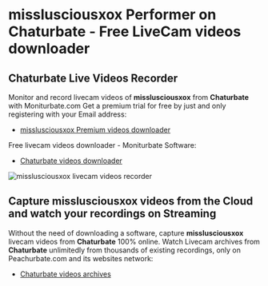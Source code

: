 # misslusciousxox Performer on Chaturbate - Free LiveCam videos downloader

## Chaturbate Live Videos Recorder

Monitor and record livecam videos of **misslusciousxox** from **Chaturbate** with Moniturbate.com
Get a premium trial for free by just and only registering with your Email address:
* [misslusciousxox Premium videos downloader](https://moniturbate.com/request-demo-licence-key.html)

Free livecam videos downloader - Moniturbate Software:
* [Chaturbate videos downloader](https://moniturbate.com/moniturbate-download-software.html)

![misslusciousxox livecam videos recorder](https://peachurnet.com/templates/moniturbate-software.png)


## Capture misslusciousxox videos from the Cloud and watch your recordings on Streaming

Without the need of downloading a software, capture **misslusciousxox** livecam videos from **Chaturbate** 100% online.
Watch Livecam archives from **Chaturbate** unlimitedly from thousands of existing recordings, only on Peachurbate.com and its websites network:
* [Chaturbate videos archives](https://peachurnet.com/)
